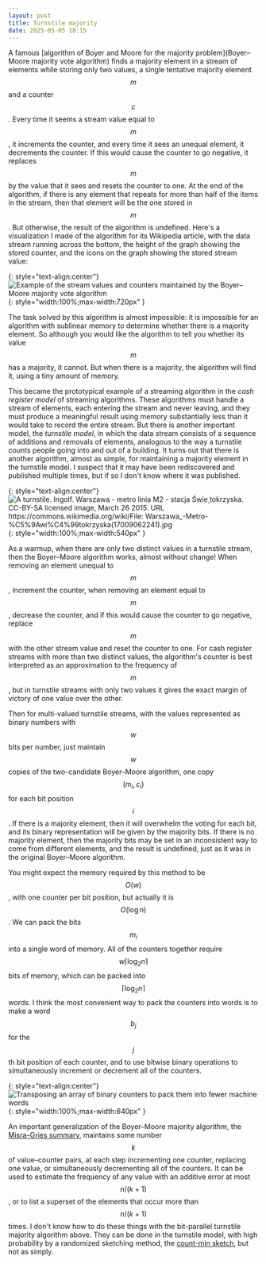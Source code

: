 ```yaml
---
layout: post
title: Turnstile majority
date: 2025-05-05 18:15
---
```

A famous [algorithm of Boyer and Moore for the majority problem](Boyer–Moore majority vote algorithm) finds a majority element in a stream of elements while storing only two values, a single tentative majority element $$m$$ and a counter $$c$$. Every time it seems a stream value equal to $$m$$, it increments the counter, and every time it sees an unequal element, it decrements the counter. If this would cause the counter to go negative, it replaces $$m$$ by the value that it sees and resets the counter to one. At the end of the algorithm, if there is any element that repeats for more than half of the items in the stream, then that element will be the one stored in $$m$$. But otherwise, the result of the algorithm is undefined. Here's a visualization I made of the algorithm for its Wikipedia article, with the data stream running across the bottom, the height of the graph showing the stored counter, and the icons on the graph showing the stored stream value:

{: style="text-align:center"}
![Example of the stream values and counters maintained by the Boyer–Moore majority vote algorithm]({{site.baseurl}}/assets/2025/Boyer-Moore.svg){: style="width:100%;max-width:720px" }

The task solved by this algorithm is almost impossible: it is impossible for an algorithm with sublinear memory to determine whether there is a majority element. So although you would like the algorithm to tell you whether its value $$m$$ has a majority, it cannot. But when there is a majority, the algorithm will find it, using a tiny amount of memory.

This became the prototypical example of a streaming algorithm in the _cash register model_ of streaming algorithms. These algorithms must handle a stream of elements, each entering the stream and never leaving, and they must produce a meaningful result using memory substantially less than it would take to record the entire stream. But there is another important model, the _turnstile model_, in which the data stream consists of a sequence of additions and removals of elements, analogous to the way a turnstile counts people going into and out of a building. It turns out that there is another algorithm, almost as simple, for maintaining a majority element in the turnstile model. I suspect that it may have been rediscovered and published multiple times, but if so I don't know where it was published.

{: style="text-align:center"}
![A turnstile. Ingolf. Warszawa - metro linia M2 - stacja Świe¸tokrzyska. CC-BY-SA licensed image, March 26 2015. URL https://commons.wikimedia.org/wiki/File:
Warszawa_-_Metro_-_%C5%9Awi%C4%99tokrzyska_(17009062241).jpg]({{site.baseurl}}/assets/2025/Turnstile.jpg){: style="width:100%;max-width:540px" }

As a warmup, when there are only two distinct values in a turnstile stream, then the Boyer–Moore algorithm works, almost without change! When removing an element unequal to $$m$$, increment the counter, when removing an element equal to $$m$$, decrease the counter, and if this would cause the counter to go negative, replace $$m$$ with the other stream value and reset the counter to one. For cash register streams with more than two distinct values, the algorithm's counter is best interpreted as an approximation to the frequency of $$m$$, but in turnstile streams with only two values it gives the exact margin of victory of one value over the other.

Then for multi-valued turnstile streams, with the values represented as binary numbers with $$w$$ bits per number, just maintain $$w$$ copies of the two-candidate Boyer–Moore algorithm, one copy $$(m_i,c_i)$$ for each bit position $$i$$. If there is a majority element, then it will overwhelm the voting for each bit, and its binary representation will be given by the majority bits. If there is no majority element, then the majority bits may be set in an inconsistent way to come from different elements, and the result is undefined, just as it was in the original Boyer–Moore algorithm.

You might expect the memory required by this method to be $$O(w)$$, with one counter per bit position, but actually it is $$O(\log n)$$. We can pack the bits $$m_i$$ into a single word of memory. All of the counters together require $$w\lceil\log_2 n\rceil$$ bits of memory, which can be packed into $$\lceil\log_2 n\rceil$$ words. I think the most convenient way to pack the counters into words is to make a word $$b_j$$ for the $$j$$th bit position of each counter, and to use bitwise binary operations to simultaneously increment or decrement all of the counters.

{: style="text-align:center"}
![Transposing an array of binary counters to pack them into fewer machine words]({{site.baseurl}}/assets/2025/packed-counters.svg){: style="width:100%;max-width:640px" }

An important generalization of the Boyer–Moore majority algorithm, the [Misra–Gries summary](https://en.wikipedia.org/wiki/Misra%E2%80%93Gries_summary), maintains some number $$k$$ of value–counter pairs, at each step incrementing one counter, replacing one value, or simultaneously decrementing all of the counters. It can be used to estimate the frequency of any value with an additive error at most $$n/(k+1)$$, or to list a superset of the elements that occur more than $$n/(k+1)$$ times. I don't know how to do these things with the bit-parallel turnstile majority algorithm above. They can be done in the turnstile model, with high probability by a randomized sketching method, the [count-min sketch](https://en.wikipedia.org/wiki/Count%E2%80%93min_sketch), but not as simply.
